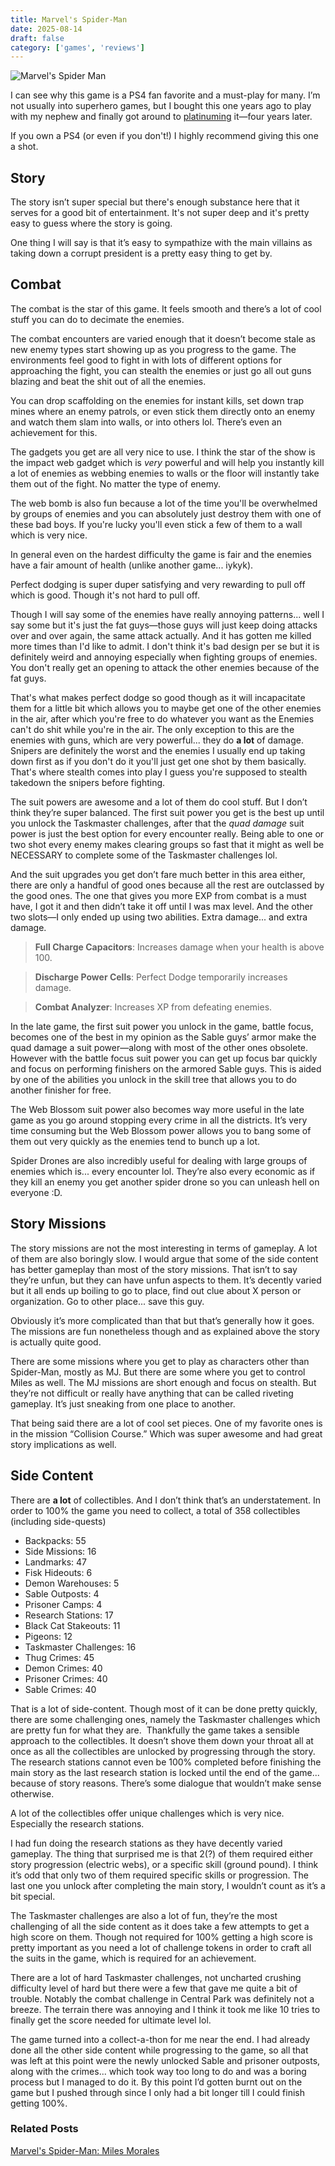 ```yaml
---
title: Marvel's Spider-Man
date: 2025-08-14
draft: false
category: ['games', 'reviews']
---
```


![Marvel's Spider Man](/images/marvel_spider_man.jpeg)

I can see why this game is a PS4 fan favorite and a must-play for many. I’m not usually into superhero games, but I bought this one years ago to play with my nephew and finally got around to [platinuming](https://youtu.be/tfsB8AUlJB4) it—four years later.

If you own a PS4 (or even if you don't!) I highly recommend giving this one a shot.

## Story

The story isn’t super special but there's enough substance here that it serves for a good bit of entertainment. It's not super deep and it's pretty easy to guess where the story is going.

One thing I will say is that it’s easy to sympathize with the main villains as taking down a corrupt president is a pretty easy thing to get by.

## Combat

The combat is the star of this game. It feels smooth and there’s a lot of cool stuff you can do to decimate the enemies.

The combat encounters are varied enough that it doesn’t become stale as new enemy types start showing up as you progress to the game. The environments feel good to fight in with lots of different options for approaching the fight, you can stealth the enemies or just go all out guns blazing and beat the shit out of all the enemies. 

You can drop scaffolding on the enemies for instant kills, set down trap mines where an enemy patrols, or even stick them directly onto an enemy and watch them slam into walls, or into others lol. There’s even an achievement for this.

The gadgets you get are all very nice to use. I think the star of the show is the impact web gadget which is *very* powerful and will help you instantly kill a lot of enemies as webbing enemies to walls or the floor will instantly take them out of the fight. No matter the type of enemy.

The web bomb is also fun because a lot of the time you'll be overwhelmed by groups of enemies and you can absolutely just destroy them with one of these bad boys. If you're lucky you'll even stick a few of them to a wall which is very nice.

In general even on the hardest difficulty the game is fair and the enemies have a fair amount of health (unlike another game... iykyk).

Perfect dodging is super duper satisfying and very rewarding to pull off which is good. Though it's not hard to pull off.

Though I will say some of the enemies have really annoying patterns... well I say some but it's just the fat guys—those guys will just keep doing attacks over and over again, the same attack actually. And it has gotten me killed more times than I'd like to admit. I don't think it's bad design per se but it is definitely weird and annoying especially when fighting groups of enemies. You don't really get an opening to attack the other enemies because of the fat guys.

That's what makes perfect dodge so good though as it will incapacitate them for a little bit which allows you to maybe get one of the other enemies in the air, after which you're free to do whatever you want as the Enemies can't do shit while you're in the air. The only exception to this are the enemies with guns, which are very powerful... they do __a lot__ of damage. Snipers are definitely the worst and the enemies I usually end up taking down first as if you don't do it you'll just get one shot by them basically. That's where stealth comes into play I guess you're supposed to stealth takedown the snipers before fighting.

The suit powers are awesome and a lot of them do cool stuff. But I don’t think they’re super balanced. The first suit power you get is the best up until you unlock the Taskmaster challenges, after that the *quad damage* suit power is just the best option for every encounter really. Being able to one or two shot every enemy makes clearing groups so fast that it might as well be NECESSARY to complete some of the Taskmaster challenges lol.

And the suit upgrades you get don’t fare much better in this area either, there are only a handful of good ones because all the rest are outclassed by the good ones. The one that gives you more EXP from combat is a must have, I got it and then didn’t take it off until I was max level. And the other two slots—I only ended up using two abilities. Extra damage... and extra damage.

> **Full Charge Capacitors**:
> Increases damage when your health is above 100.

<!-- -->
> **Discharge Power Cells**:
> Perfect Dodge temporarily increases damage.

<!-- -->
> **Combat Analyzer**:
> Increases XP from defeating enemies. 

In the late game, the first suit power you unlock in the game, battle focus, becomes one of the best in my opinion as the Sable guys’ armor make the quad damage a suit power—along with most of the other ones obsolete. However with the battle focus suit power you can get up focus bar quickly and focus on performing finishers on the armored Sable guys. This is aided by one of the abilities you unlock in the skill tree that allows you to do another finisher for free.

The Web Blossom suit power also becomes way more useful in the late game as you go around stopping every crime in all the districts. It’s very time consuming but the Web Blossom power allows you to bang some of them out very quickly as the enemies tend to bunch up a lot.

Spider Drones are also incredibly useful for dealing with large groups of enemies which is... every encounter lol. They’re also every economic as if they kill an enemy you get another spider drone so you can unleash hell on everyone :D.

## Story Missions

The story missions are not the most interesting in terms of gameplay. A lot of them are also boringly slow. I would argue that some of the side content has better gameplay than most of the story missions. That isn’t to say they’re unfun, but they can have unfun aspects to them. It’s decently varied but it all ends up boiling to go to place, find out clue about X person or organization. Go to other place... save this guy.

Obviously it’s more complicated than that but that’s generally how it goes. The missions are fun nonetheless though and as explained above the story is actually quite good. 

There are some missions where you get to play as characters other than Spider-Man, mostly as MJ. But there are some where you get to control Miles as well. The MJ missions are short enough and focus on stealth. But they’re not difficult or really have anything that can be called riveting gameplay. It’s just sneaking from one place to another.

That being said there are a lot of cool set pieces. One of my favorite ones is in the mission “Collision Course.” Which was super awesome and had great story implications as well. 

## Side Content

There are __a lot__ of collectibles. And I don’t think that’s an understatement. In order to 100% the game you need to collect, a total of 358 collectibles (including side-quests)

- Backpacks: 55  
- Side Missions: 16  
- Landmarks: 47  
- Fisk Hideouts: 6  
- Demon Warehouses: 5  
- Sable Outposts: 4  
- Prisoner Camps: 4  
- Research Stations: 17  
- Black Cat Stakeouts: 11  
- Pigeons: 12  
- Taskmaster Challenges: 16  
- Thug Crimes: 45  
- Demon Crimes: 40  
- Prisoner Crimes: 40  
- Sable Crimes: 40  

That is a lot of side-content. Though most of it can be done pretty quickly, there are some challenging ones, namely the Taskmaster challenges which are pretty fun for what they are.
‌‌‌‌
Thankfully the game takes a sensible approach to the collectibles. It doesn’t shove them down your throat all at once as all the collectibles are unlocked by progressing through the story. The research stations cannot even be 100% completed before finishing the main story as the last research station is locked until the end of the game... because of story reasons. There’s some dialogue that wouldn’t make sense otherwise.

A lot of the collectibles offer unique challenges which is very nice. Especially the research stations.

I had fun doing the research stations as they have decently varied gameplay. The thing that surprised me is that 2(?) of them required either story progression (electric webs), or a specific skill (ground pound). I think it’s odd that only two of them required specific skills or progression. The last one you unlock after completing the main story, I wouldn’t count as it’s a bit special.

The Taskmaster challenges are also a lot of fun, they’re the most challenging of all the side content as it does take a few attempts to get a high score on them. Though not required for 100% getting a high score is pretty important as you need a lot of challenge tokens in order to craft all the suits in the game, which is required for an achievement.

There are a lot of hard Taskmaster challenges, not uncharted crushing difficulty level of hard but there were a few that gave me quite a bit of trouble. Notably the combat challenge in Central Park was definitely not a breeze. The terrain there was annoying and I think it took me like 10 tries to finally get the score needed for ultimate level lol. 

The game turned into a collect-a-thon for me near the end. I had already done all the other side content while progressing to the game, so all that was left at this point were the newly unlocked Sable and prisoner outposts, along with the crimes... which took way too long to do and was a boring process but I managed to do it. By this point I’d gotten burnt out on the game but I pushed through since I only had a bit longer till I could finish getting 100%.

### Related Posts
[Marvel's Spider-Man: Miles Morales](/posts/spider-man-miles-morales)
